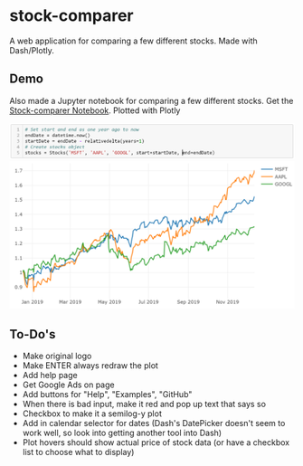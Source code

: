 # stock-comparer

A web application for comparing a few different stocks.  Made with Dash/Plotly.

## Demo
Also made a Jupyter notebook for comparing a few different stocks.  Get the [Stock-comparer Notebook](https://github.com/AndrewChap/stock-comparer/blob/master/stock-comparer.ipynb).  Plotted with Plotly

![Stock Python Class](https://github.com/AndrewChap/stock-comparer/blob/master/images/stock-class-screenshot.PNG)
![Stock Comparer Screenshot](https://github.com/AndrewChap/stock-comparer/blob/master/images/stock-comparer-screenshot.PNG)

## To-Do's
* Make original logo
* Make ENTER always redraw the plot
* Add help page
* Get Google Ads on page
* Add buttons for "Help", "Examples", "GitHub"
* When there is bad input, make it red and pop up text that says so
* Checkbox to make it a semilog-y plot
* Add in calendar selector for dates (Dash's DatePicker doesn't seem to work well, so look into getting another tool into Dash)
* Plot hovers should show actual price of stock data (or have a checkbox list to choose what to display)
